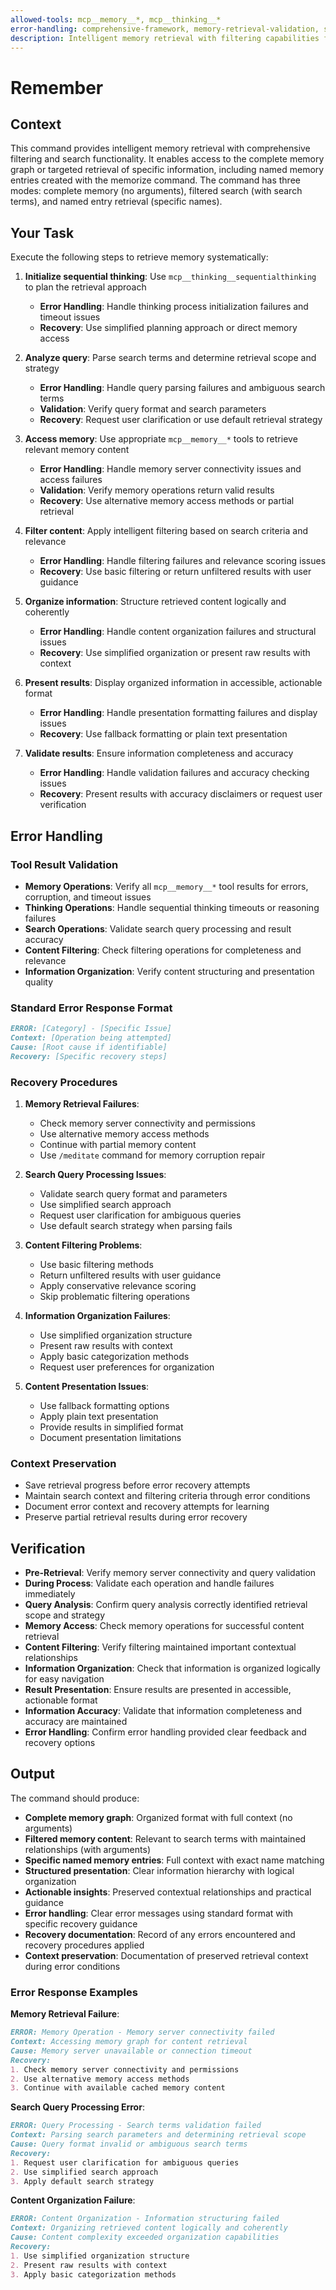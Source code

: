 ```yaml
---
allowed-tools: mcp__memory__*, mcp__thinking__*
error-handling: comprehensive-framework, memory-retrieval-validation, search-filtering-handling, entity-access-validation, content-organization-handling, recovery-procedures
description: Intelligent memory retrieval with filtering capabilities for accessing stored project knowledge and named memory entries.
---
```


# Remember

## Context

This command provides intelligent memory retrieval with comprehensive filtering and search functionality. It enables access to the complete memory graph or targeted retrieval of specific information, including named memory entries created with the memorize command. The command has three modes: complete memory (no arguments), filtered search (with search terms), and named entry retrieval (specific names).

## Your Task

Execute the following steps to retrieve memory systematically:

1. **Initialize sequential thinking**: Use `mcp__thinking__sequentialthinking` to plan the retrieval approach
   - **Error Handling**: Handle thinking process initialization failures and timeout issues
   - **Recovery**: Use simplified planning approach or direct memory access

2. **Analyze query**: Parse search terms and determine retrieval scope and strategy
   - **Error Handling**: Handle query parsing failures and ambiguous search terms
   - **Validation**: Verify query format and search parameters
   - **Recovery**: Request user clarification or use default retrieval strategy

3. **Access memory**: Use appropriate `mcp__memory__*` tools to retrieve relevant memory content
   - **Error Handling**: Handle memory server connectivity issues and access failures
   - **Validation**: Verify memory operations return valid results
   - **Recovery**: Use alternative memory access methods or partial retrieval

4. **Filter content**: Apply intelligent filtering based on search criteria and relevance
   - **Error Handling**: Handle filtering failures and relevance scoring issues
   - **Recovery**: Use basic filtering or return unfiltered results with user guidance

5. **Organize information**: Structure retrieved content logically and coherently
   - **Error Handling**: Handle content organization failures and structural issues
   - **Recovery**: Use simplified organization or present raw results with context

6. **Present results**: Display organized information in accessible, actionable format
   - **Error Handling**: Handle presentation formatting failures and display issues
   - **Recovery**: Use fallback formatting or plain text presentation

7. **Validate results**: Ensure information completeness and accuracy
   - **Error Handling**: Handle validation failures and accuracy checking issues
   - **Recovery**: Present results with accuracy disclaimers or request user verification

## Error Handling

### Tool Result Validation

- **Memory Operations**: Verify all `mcp__memory__*` tool results for errors, corruption, and timeout issues
- **Thinking Operations**: Handle sequential thinking timeouts or reasoning failures
- **Search Operations**: Validate search query processing and result accuracy
- **Content Filtering**: Check filtering operations for completeness and relevance
- **Information Organization**: Verify content structuring and presentation quality

### Standard Error Response Format

``` markdown
ERROR: [Category] - [Specific Issue]
Context: [Operation being attempted]
Cause: [Root cause if identifiable]
Recovery: [Specific recovery steps]
```

### Recovery Procedures

1. **Memory Retrieval Failures**:
   - Check memory server connectivity and permissions
   - Use alternative memory access methods
   - Continue with partial memory content
   - Use `/meditate` command for memory corruption repair

2. **Search Query Processing Issues**:
   - Validate search query format and parameters
   - Use simplified search approach
   - Request user clarification for ambiguous queries
   - Use default search strategy when parsing fails

3. **Content Filtering Problems**:
   - Use basic filtering methods
   - Return unfiltered results with user guidance
   - Apply conservative relevance scoring
   - Skip problematic filtering operations

4. **Information Organization Failures**:
   - Use simplified organization structure
   - Present raw results with context
   - Apply basic categorization methods
   - Request user preferences for organization

5. **Content Presentation Issues**:
   - Use fallback formatting options
   - Apply plain text presentation
   - Provide results in simplified format
   - Document presentation limitations

### Context Preservation

- Save retrieval progress before error recovery attempts
- Maintain search context and filtering criteria through error conditions
- Document error context and recovery attempts for learning
- Preserve partial retrieval results during error recovery

## Verification

- **Pre-Retrieval**: Verify memory server connectivity and query validation
- **During Process**: Validate each operation and handle failures immediately
- **Query Analysis**: Confirm query analysis correctly identified retrieval scope and strategy
- **Memory Access**: Check memory operations for successful content retrieval
- **Content Filtering**: Verify filtering maintained important contextual relationships
- **Information Organization**: Check that information is organized logically for easy navigation
- **Result Presentation**: Ensure results are presented in accessible, actionable format
- **Information Accuracy**: Validate that information completeness and accuracy are maintained
- **Error Handling**: Confirm error handling provided clear feedback and recovery options

## Output

The command should produce:

- **Complete memory graph**: Organized format with full context (no arguments)
- **Filtered memory content**: Relevant to search terms with maintained relationships (with arguments)
- **Specific named memory entries**: Full context with exact name matching
- **Structured presentation**: Clear information hierarchy with logical organization
- **Actionable insights**: Preserved contextual relationships and practical guidance
- **Error handling**: Clear error messages using standard format with specific recovery guidance
- **Recovery documentation**: Record of any errors encountered and recovery procedures applied
- **Context preservation**: Documentation of preserved retrieval context during error conditions

### Error Response Examples

**Memory Retrieval Failure**:

``` markdown
ERROR: Memory Operation - Memory server connectivity failed
Context: Accessing memory graph for content retrieval
Cause: Memory server unavailable or connection timeout
Recovery:
1. Check memory server connectivity and permissions
2. Use alternative memory access methods
3. Continue with available cached memory content
```

**Search Query Processing Error**:

``` markdown
ERROR: Query Processing - Search terms validation failed
Context: Parsing search parameters and determining retrieval scope
Cause: Query format invalid or ambiguous search terms
Recovery:
1. Request user clarification for ambiguous queries
2. Use simplified search approach
3. Apply default search strategy
```

**Content Organization Failure**:

``` markdown
ERROR: Content Organization - Information structuring failed
Context: Organizing retrieved content logically and coherently
Cause: Content complexity exceeded organization capabilities
Recovery:
1. Use simplified organization structure
2. Present raw results with context
3. Apply basic categorization methods
```
